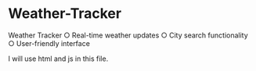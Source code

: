 # Weather-Tracker
Weather Tracker 
○ Real-time weather updates
○ City search functionality
○ User-friendly interface

I will use html and js in this file.